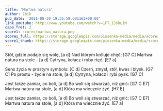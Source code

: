 ```yaml
---
title: 'Martwa natura'
author: Zbik
pub_date: '2011-08-30 19:35:59.601163+00:00'
link_youtube: http://www.youtube.com/watch?v=1FT_IJ6bLiM
capo_fret: 2
score1: scores/martwa_natura.png
score1_full: https://storage.googleapis.com/piosenka-media/media/scores/martwa_natura.png
score1_thumb: https://storage.googleapis.com/piosenka-media/media/scores/martwa_natura.png.180x0_q85_upscale.jpg
---
```


Stół, gdzie podaje się wolę, [a d]
Nad którym króluje chęć; [G7 C]
Martwa natura na stole - [a d]
Cytryna, kołacz i ryby rtęć. [E7 a]

Sens życia w prostym symbolu: [C d]
Czerń, zmysł, stół, kwas i błysk. [G7 C]
Po prostu - życie na stole, [a d]
Cytryna, kołacz i rybi pysk. [G7 C]

Jest także zamiar, co boli, [a d]
Bo woli się stwarzać, niż gnić: [G7 C E7]
Martwa natura na stole, [a d]
Która ma wiecznie żyć. [H7 E]

Jest także zamiar, co boli, [a d]
Bo woli się stwarzać, niż gnić: [G7 C E7]
Martwa natura na stole, [a d]
Która ma wiecznie żyć.  [E7 a]
